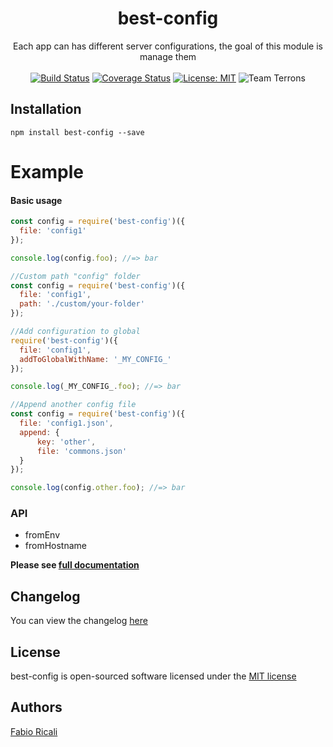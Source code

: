 <div align="center">
<h1>best-config</h1>
Each app can has different server configurations, the goal of this module is manage them
<br/><br/>
<a href="https://travis-ci.org/fabioricali/best-config" target="_blank"><img src="https://travis-ci.org/fabioricali/best-config.svg?branch=master" title="Build Status"/></a>
<a href="https://coveralls.io/github/fabioricali/best-config?branch=master" target="_blank"><img src="https://coveralls.io/repos/github/fabioricali/best-config/badge.svg?branch=master" title="Coverage Status"/></a>
<a href="https://opensource.org/licenses/MIT" target="_blank"><img src="https://img.shields.io/badge/License-MIT-yellow.svg" title="License: MIT"/></a>
<img src="https://img.shields.io/badge/team-terrons-orange.svg" title="Team Terrons"/>
</div>

## Installation

```
npm install best-config --save
```

# Example

#### Basic usage

```javascript
const config = require('best-config')({
  file: 'config1'
});

console.log(config.foo); //=> bar

//Custom path "config" folder
const config = require('best-config')({
  file: 'config1',
  path: './custom/your-folder'
});

//Add configuration to global
require('best-config')({
  file: 'config1',
  addToGlobalWithName: '_MY_CONFIG_'
});

console.log(_MY_CONFIG_.foo); //=> bar

//Append another config file
const config = require('best-config')({
  file: 'config1.json',
  append: {
      key: 'other',
      file: 'commons.json'
  }
});

console.log(config.other.foo); //=> bar
```

### API
- fromEnv
- fromHostname

**Please see <a href="https://github.com/fabioricali/best-config/blob/master/api.md">full documentation</a>**

## Changelog
You can view the changelog <a target="_blank" href="https://github.com/fabioricali/best-config/blob/master/CHANGELOG.md">here</a>

## License
best-config is open-sourced software licensed under the <a target="_blank" href="http://opensource.org/licenses/MIT">MIT license</a>

## Authors
<a target="_blank" href="http://rica.li">Fabio Ricali</a>